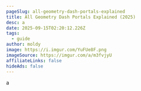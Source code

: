 ```yaml
---
pageSlug: all-geometry-dash-portals-explained
title: All Geometry Dash Portals Explained (2025)
desc: a
date: 2025-09-15T02:20:12.226Z
tags:
  - guide
author: moldy
image: https://i.imgur.com/YuFUe8F.png
imageSource: https://imgur.com/a/m3fvjyU
affiliateLinks: false
hideAds: false
---
```

a